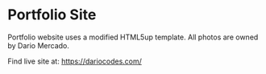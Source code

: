 # Portfolio Site

Portfolio website uses a modified HTML5up template. All photos are owned by Dario Mercado.

Find live site at: https://dariocodes.com/